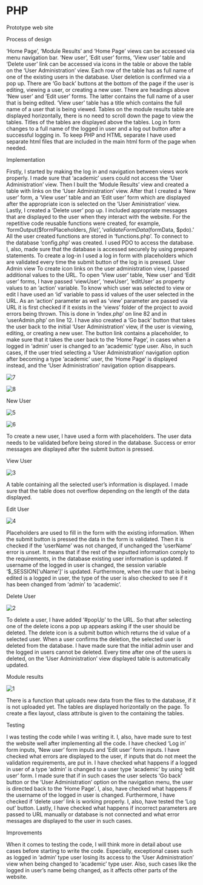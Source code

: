# PHP

Prototype web site


Process of design

‘Home Page’, ‘Module Results’ and ‘Home Page’ views can be accessed via menu navigation bar. ‘New user’, ‘Edit user’ forms, ‘View user’ table and ‘Delete user’ link can be accessed via icons in the table or above the table on the ‘User Administration’ view. Each row of the table has as full name of one of the existing users in the database. User deletion is confirmed via a pop up. There are ‘Go back’ buttons at the bottom of the page if the user is editing, viewing a user, or creating a new user. There are headings above ‘New user’ and ‘Edit user’ forms. The latter contains the full name of a user that is being edited. ‘View user’ table has a title which contains the full name of a user that is being viewed. Tables on the module results table are displayed horizontally, there is no need to scroll down the page to view the tables. Titles of the tables are displayed above the tables. Log in form changes to a full name of the logged in user and a log out button after a successful logging in. To keep PHP and HTML separate I have used separate html files that are included in the main html form of the page when needed.

Implementation

Firstly, I started by making the log in and navigation between views work properly. I made sure that ‘academic’ users could not access the ‘User Administration’ view. Then I built the ‘Module Results’ view and created a table with links on the ‘User Administration’ view. After that I created a ‘New user’ form, a ‘View user’ table and an ‘Edit user’ form which are displayed after the appropriate icon is selected on the ‘User Aministration’ view. Lastly, I created a ‘Delete user’ pop up. I included appropriate messages that are displayed to the user when they interact with the website. For the repetitive code reusable functions were created, for example, ‘formOutput($formPlaceholders, $file)’, ‘validateFormData($formData, $pdo).’ All the user created functions are stored in ‘functions.php’. To connect to the database ‘config.php’ was created. I used PDO to access the database. I, also, made sure that the database is accessed securely by using prepared statements. To create a log-in I used a log in form with placeholders which are validated every time the submit button of the log in is pressed. User Admin view To create icon links on the user administration view, I passed additional values to the URL. To open ‘View user’ table, ‘New user’ and ‘Edit user’ forms, I have passed ‘viewUser’, ‘newUser’, ‘editUser’ as property values to an ‘action’ variable. To know which user was selected to view or edit I have used an ‘id’ variable to pass id values of the user selected in the URL. As an ‘action’ parameter as well as ‘view’ parameter are passed via URL it is first checked if it exists in the ‘views’ folder of the project to avoid errors being thrown. This is done in ‘index.php’ on line 82 and in ‘userAdmin.php’ on line 12. I have also created a ‘Go back’ button that takes the user back to the initial ‘User Administration’ view, if the user is viewing, editing, or creating a new user. The button link contains a placeholder, to make sure that it takes the user back to the ‘Home Page’, in cases when a logged in ‘admin’ user is changed to an ‘academic’ type user. Also, in such cases, if the user tried selecting a ‘User Administration’ navigation option after becoming a type ‘academic’ user, the ‘Home Page’ is displayed instead, and the ‘User Administration’ navigation option disappears.

![7](https://user-images.githubusercontent.com/85522584/212575256-fe069691-ca66-47e0-96b9-647f0b8216dd.jpg)

![8](https://user-images.githubusercontent.com/85522584/212575262-1f6bfa7d-72ca-4873-8457-f74d686560eb.jpg)


New User

![5](https://user-images.githubusercontent.com/85522584/212575200-0ec23e08-4037-47e1-ae15-47178a184e70.jpg)

![6](https://user-images.githubusercontent.com/85522584/212575205-dfcd2ed4-e658-4731-8787-d3826b2b9bb2.jpg)

To create a new user, I have used a form with placeholders. The user data needs to be validated before being stored in the database. Success or error messages are displayed after the submit button is pressed.

View User

![3](https://user-images.githubusercontent.com/85522584/212575165-7da6f12a-d75a-4a56-ac19-a506d1f8dae7.jpg)

A table containing all the selected user’s information is displayed. I made sure that the table does not overflow depending on the length of the data displayed.

Edit User

![4](https://user-images.githubusercontent.com/85522584/212575193-0dfccc4e-2102-4782-bb0f-9861a0b49087.jpg)

Placeholders are used to fill in the form with the existing information. When the submit button is pressed the data in the form is validated. Then it is checked if the ‘userName’ was not changed, if unchanged the ‘userName’ error is unset. It means that if the rest of the inputted information comply to the requirements, in the database existing user information is updated. If username of the logged in user is changed, the session variable ‘$_SESSION['uName']’ is updated. Furthermore, when the user that is being edited is a logged in user, the type of the user is also checked to see if it has been changed from ‘admin’ to ‘academic’.

Delete User

![2](https://user-images.githubusercontent.com/85522584/212575160-fb127d5e-61fd-441d-beb9-f6d077fbbf6c.jpg)

To delete a user, I have added ‘#popUp’ to the URL. So that after selecting one of the delete icons a pop up appears asking if the user should be deleted. The delete icon is a submit button which returns the id value of a selected user. When a user confirms the deletion, the selected user is deleted from the database. I have made sure that the initial admin user and the logged in users cannot be deleted. Every time after one of the users is deleted, on the ‘User Administration’ view displayed table is automatically updated.

Module results

![1](https://user-images.githubusercontent.com/85522584/212575154-1acc9a05-9a1d-4494-aad7-f70335fa9143.jpg)

There is a function that uploads new data from the files to the database, if it is not uploaded yet. The tables are displayed horizontally on the page. To create a flex layout, class attribute is given to the containing the tables.

Testing

I was testing the code while I was writing it. I, also, have made sure to test the website well after implementing all the code. I have checked ‘Log in’ form inputs, ‘New user’ form inputs and ‘Edit user’ form inputs. I have checked what errors are displayed to the user, if inputs that do not meet the validation requirements, are put in. I have checked what happens if a logged in user of a type ‘admin’ is changed to a user type ‘academic’ by using ‘edit user’ form. I made sure that if in such cases the user selects ‘Go back’ button or the ‘User Administration’ option on the navigation menu, the user is directed back to the ‘Home Page’. I, also, have checked what happens if the username of the logged in user is changed. Furthermore, I have checked if ‘delete user’ link is working properly. I, also, have tested the ‘Log out’ button. Lastly, I have checked what happens if incorrect parameters are passed to URL manually or database is not connected and what error messages are displayed to the user in such cases.

Improvements

When it comes to testing the code, I will think more in detail about use cases before starting to write the code. Especially, exceptional cases such as logged in ‘admin’ type user losing its access to the ‘User Administration’ view when being changed to ‘academic’ type user. Also, such cases like the logged in user’s name being changed, as it affects other parts of the website.
